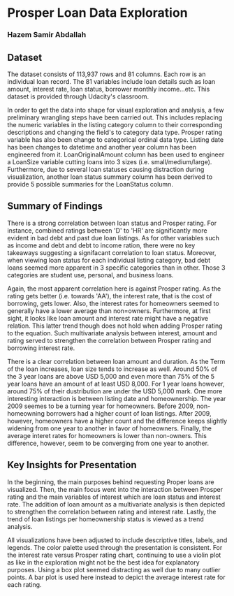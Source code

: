 # Prosper Loan Data Exploration
### Hazem Samir Abdallah

## Dataset

The dataset consists of 113,937 rows and 81 columns. Each row is an individual 
loan record. The 81 variables include loan details such as loan amount, interest 
rate, loan status, borrower monthly income...etc. This dataset is provided through 
Udacity's classroom.

In order to get the data into shape for visual exploration and analysis, a few 
preliminary wrangling steps have been carried out. This includes replacing the 
numeric variables in the listing category column to their corresponding descriptions 
and changing the field's to category data type. Prosper rating variable has also 
been change to categorical ordinal data type. Listing date has been changes to 
datetime and another year column has been engineered from it. LoanOriginalAmount 
column has been used to engineer a LoanSize variable cutting loans into 3 sizes 
(i.e. small/medium/large). Furthermore, due to several loan statuses causing 
distraction during visualization, another loan status summary column has been 
derived to provide 5 possible summaries for the LoanStatus column.

## Summary of Findings

There is a strong correlation between loan status and Prosper rating. For instance,
combined ratings between 'D' to 'HR' are significantly more evident in bad debt and 
past due loan listings. As for other variables such as income and debt and debt to 
income ration, there were no key takeaways suggesting a signifacant correlation to 
loan status. Moreover, when viewing loan status for each individual listing category, 
bad debt loans seemed more apparent in 3 specific categories than in other. Those 
3 categories are student use, personal, and business loans.

Again, the most apparent correlation here is against Prosper rating. As the rating 
gets better (i.e. towards 'AA'), the interest rate, that is the cost of borrowing, 
gets lower. Also, the interest rates for homeowners seemed to generally have a lower 
average than non=owners. Furthermore, at first sight, it looks like loan amount and 
interest rate might have a negative relation. This latter trend though does not hold 
when adding Prosper rating to the equation. Such multivariate analysis between interest, 
amount and rating served to strengthen the correlation between Prosper rating and 
borrowing interest rate.

There is a clear correlation between loan amount and duration. As the Term of the loan 
increases, loan size tends to increase as well. Around 50% of the 3 year loans are above 
USD 5,000 and even more than 75% of the 5 year loans have an amount of at least USD 8,000. 
For 1 year loans however, around 75% of their dustribution are under the USD 5,000 mark. 
One more interesting interaction is between listing date and homeownership. The year 2009 
seemes to be a turning year for homeowners. Before 2009, non-homeowning borrowers had a 
higher count of loan listings. After 2009, however, homeowners have a higher count and the 
difference keeps slightly widening from one year to another in favor of homeowners. Finally, 
the average interet rates for homeowners is lower than non-owners. This difference, however, 
seem to be converging from one year to another.

## Key Insights for Presentation

In the beginning, the main purposes behind requesting Proper loans are visualized. 
Then, the main focus went into the interaction between Prosper rating and the main 
variables of interest which are loan status and interest rate. The addition of loan 
amount as a multivariate analysis is then depicted to strengthen the correlation 
between rating and interest rate. Lastly, the trend of loan listings per homeownership 
status is viewed as a trend analysis.

All visualizations have been adjusted to include descriptive titles, labels, and legends. 
The color palette used through the presentation is consistent. For the interest rate 
versus Prosper rating chart, continuing to use a violin plot as like in the exploration 
might not be the best idea for explanatory purposes. Using a box plot seemed distracting 
as well due to many outlier points. A bar plot is used here instead to depict the average 
interest rate for each rating. 
